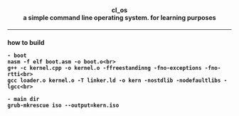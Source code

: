 <h4 align = 'center'> cl_os
    <br>
    a simple command line operating system. for learning purposes
</h4>
<hr>
<h4 align = 'left'> how to build
    <br>
    
    - boot
    nasm -f elf boot.asm -o boot.o<br>
    g++ -c kernel.cpp -o kernel.o -ffreestandinng -fno-exceptions -fno-rtti<br>
    gcc loader.o kernel.o -T linker.ld -o kern -nostdlib -nodefaultlibs -lgcc<br>
    
    - main dir
    grub-mkrescue iso --output=kern.iso
    
